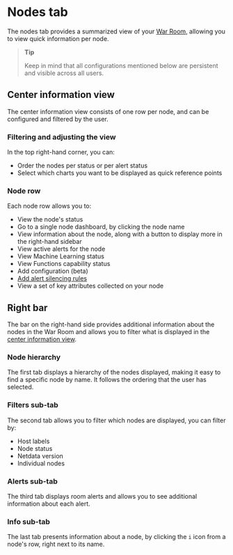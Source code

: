 # Nodes tab

The nodes tab provides a summarized view of your [War Room](https://github.com/netdata/netdata/blob/master/docs/netdata-cloud/organize-your-infrastructure-invite-your-team.md#netdata-cloud-war-rooms), allowing you to view quick information per node.

> **Tip**  
>
> Keep in mind that all configurations mentioned below are persistent and visible across all users.

## Center information view

The center information view consists of one row per node, and can be configured and filtered by the user.

### Filtering and adjusting the view

In the top right-hand corner, you can:

- Order the nodes per status or per alert status
- Select which charts you want to be displayed as quick reference points

### Node row

Each node row allows you to:

- View the node's status
- Go to a single node dashboard, by clicking the node name
- View information about the node, along with a button to display more in the right-hand sidebar
- View active alerts for the node
- View Machine Learning status
- View Functions capability status
- Add configuration (beta)
- [Add alert silencing rules](https://github.com/netdata/netdata/blob/master/docs/alerts-and-notifications/notifications/centralized-cloud-notifications/manage-alert-notification-silencing-rules.md)
- View a set of key attributes collected on your node

## Right bar

The bar on the right-hand side provides additional information about the nodes in the War Room and allows you to filter what is displayed in the [center information view](#center-information-view).

### Node hierarchy

The first tab displays a hierarchy of the nodes displayed, making it easy to find a specific node by name. It follows the ordering that the user has selected.

### Filters sub-tab

The second tab allows you to filter which nodes are displayed, you can filter by:

- Host labels
- Node status
- Netdata version
- Individual nodes

### Alerts sub-tab

The third tab displays room alerts and allows you to see additional information about each alert.

### Info sub-tab

The last tab presents information about a node, by clicking the `i` icon from a node's row, right next to its name.

